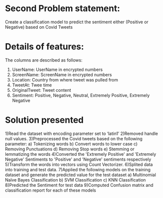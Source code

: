 # Second Problem statement: 
Create a classification model to predict the sentiment either (Positive or Negative) based on Covid Tweets

# Details of features:
The columns are described as follows:
1. UserName: UserName in encrypted numbers
2. ScreenName: ScreenName in encrypted numbers
3. Location: Country from where tweet was pulled from
4. TweetAt: Twee time
5. OriginalTweet: Tweet content
6. Sentiment: Positive, Negative, Neutral, Extremely Positive, Extremely Negative

# Solution presented

1)Read the dataset with encoding parameter set to ‘latin1’
2)Removed handle null values.
3)Preprocessed the Covid tweets based on the following parameter:
a) Tokenizing words
b) Convert words to lower case
c) Removing Punctuations
d) Removing Stop words
e) Stemming or lemmatizing the words
4)Converted the 'Extremely Positive' and 'Extremely Negative' Sentiments to 'Positive' and 'Negative' sentiments respectively
5)Transform the words into vectors using Count Vectorizer.
6)Splited data into training and test data.
7)Applied the following models on the training dataset and generate the predicted value for the test dataset
a) Multinomial Naïve Bayes Classification
b) SVM Classification
c) KNN Classification
8)Predicted the Sentiment for test data
9)Computed Confusion matrix and classification report for each of these models
